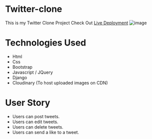 # Twitter-clone
This is my Twitter Clone Project
Check Out [Live Deployment](https://twitter-clone-iraj.herokuapp.com/)
![image](https://user-images.githubusercontent.com/25072020/156492442-b098ebdb-4563-4950-bf31-41bd89470e49.png)

# Technologies Used
* Html
* Css
* Bootstrap
* Javascript / JQuery
* Django
* Cloudinary (To host uploaded images on CDN)

# User Story
* Users can post tweets.
* Users can edit tweets.
* Users can delete tweets.
* Users can send a like to a tweet.

